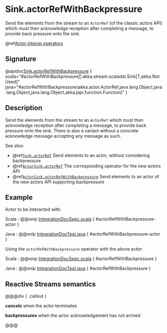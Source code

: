 # Sink.actorRefWithBackpressure

Send the elements from the stream to an `ActorRef` (of the classic actors API) which must then acknowledge reception after completing a message, to provide back pressure onto the sink.

@ref[Actor interop operators](../index.md#actor-interop-operators)

## Signature

@apidoc[Sink.actorRefWithBackpressure](Sink$) { scala="#actorRefWithBackpressure[T](ref:akka.actor.ActorRef,onInitMessage:Any,ackMessage:Any,onCompleteMessage:Any,onFailureMessage:Throwable=&gt;Any):akka.stream.scaladsl.Sink[T,akka.NotUsed]" java="#actorRefWithBackpressure(akka.actor.ActorRef,java.lang.Object,java.lang.Object,java.lang.Object,akka.japi.function.Function)" }

## Description

Send the elements from the stream to an `ActorRef` which must then acknowledge reception after completing a message,
to provide back pressure onto the sink.
There is also a variant without a concrete acknowledge message accepting any message as such.

See also:

* @ref[`Sink.actorRef`](../Sink/actorRef.md) Send elements to an actor, without considering backpressure
* @ref[`ActorSink.actorRef`](../ActorSink/actorRef.md) The corresponding operator for the new actors API
* @ref[`ActorSink.actorRefWithBackpressure`](../ActorSink/actorRefWithBackpressure.md) Send elements to an actor of the new actors API supporting backpressure


## Example

Actor to be interacted with: 

Scala
:   @@snip [IntegrationDocSpec.scala](/gemini-docs/src/test/scala/docs/stream/IntegrationDocSpec.scala) { #actorRefWithBackpressure-actor }

Java
:   @@snip [IntegrationDocTest.java](/gemini-docs/src/test/java/jdocs/stream/IntegrationDocTest.java) { #actorRefWithBackpressure-actor }

Using the `actorRefWithBackpressure` operator with the above actor:

Scala
:   @@snip [IntegrationDocSpec.scala](/gemini-docs/src/test/scala/docs/stream/IntegrationDocSpec.scala) { #actorRefWithBackpressure }

Java
:   @@snip [IntegrationDocTest.java](/gemini-docs/src/test/java/jdocs/stream/IntegrationDocTest.java) { #actorRefWithBackpressure }

## Reactive Streams semantics

@@@div { .callout }

**cancels** when the actor terminates

**backpressures** when the actor acknowledgement has not arrived

@@@

